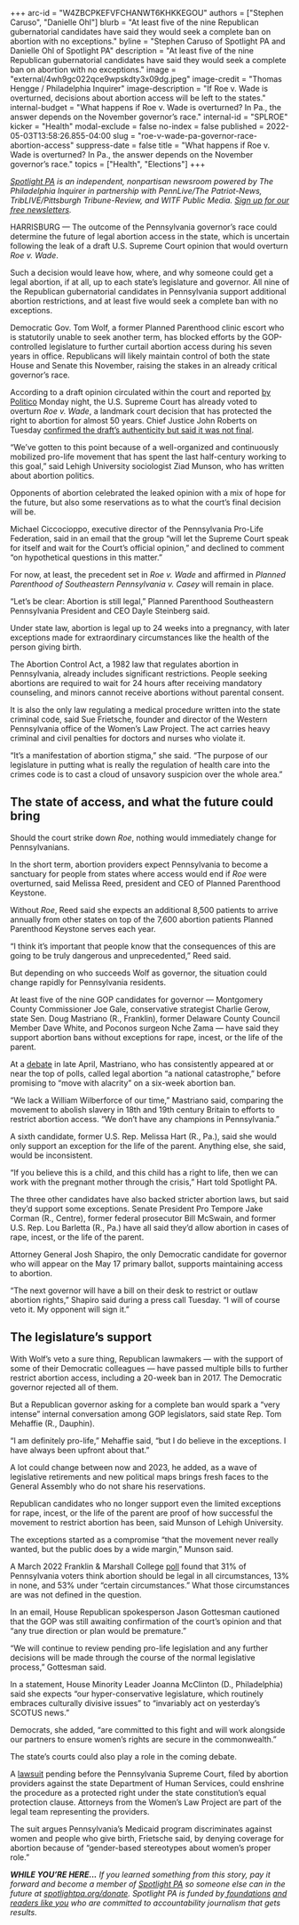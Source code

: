 +++
arc-id = "W4ZBCPKEFVFCHANWT6KHKKEGOU"
authors = ["Stephen Caruso", "Danielle Ohl"]
blurb = "At least five of the nine Republican gubernatorial candidates have said they would seek a complete ban on abortion with no exceptions."
byline = "Stephen Caruso of Spotlight PA and Danielle Ohl of Spotlight PA"
description = "At least five of the nine Republican gubernatorial candidates have said they would seek a complete ban on abortion with no exceptions."
image = "external/4wh9gc022qce9wpskdty3x09dg.jpeg"
image-credit = "Thomas Hengge / Philadelphia Inquirer"
image-description = "If Roe v. Wade is overturned, decisions about abortion access will be left to the states."
internal-budget = "What happens if Roe v. Wade is overturned? In Pa., the answer depends on the November governor’s race."
internal-id = "SPLROE"
kicker = "Health"
modal-exclude = false
no-index = false
published = 2022-05-03T13:58:26.855-04:00
slug = "roe-v-wade-pa-governor-race-abortion-access"
suppress-date = false
title = "What happens if Roe v. Wade is overturned? In Pa., the answer depends on the November governor’s race."
topics = ["Health", "Elections"]
+++

<a href="https://www.spotlightpa.org/"><i>Spotlight PA</i></a><i> is an independent, nonpartisan newsroom powered by The Philadelphia Inquirer in partnership with PennLive/The Patriot-News, TribLIVE/Pittsburgh Tribune-Review, and WITF Public Media. </i><a href="https://www.spotlightpa.org/newsletters"><i>Sign up for our free newsletters</i></a><i>.</i>

HARRISBURG — The outcome of the Pennsylvania governor’s race could determine the future of legal abortion access in the state, which is uncertain following the leak of a draft U.S. Supreme Court opinion that would overturn <i>Roe v. Wade</i>.

Such a decision would leave how, where, and why someone could get a legal abortion, if at all, up to each state’s legislature and governor. All nine of the Republican gubernatorial candidates in Pennsylvania support additional abortion restrictions, and at least five would seek a complete ban with no exceptions.

Democratic Gov. Tom Wolf, a former Planned Parenthood clinic escort who is statutorily unable to seek another term, has blocked efforts by the GOP-controlled legislature to further curtail abortion access during his seven years in office. Republicans will likely maintain control of both the state House and Senate this November, raising the stakes in an already critical governor’s race.

<script src="https://www.spotlightpa.org/embed.js" async></script><div data-spl-embed-version="1" data-spl-src="https://www.spotlightpa.org/embeds/newsletter/"></div>

According to a draft opinion circulated within the court and reported <a href="https://www.politico.com/news/2022/05/02/supreme-court-abortion-draft-opinion-00029473">by Politico</a> Monday night, the U.S. Supreme Court has already voted to overturn <i>Roe v. Wade</i>, a landmark court decision that has protected the right to abortion for almost 50 years. Chief Justice John Roberts on Tuesday <a href="https://www.washingtonpost.com/politics/2022/05/03/supreme-court-leak-investigation-abortion-roe-wade/">confirmed the draft’s authenticity but said it was not final</a>.

“We’ve gotten to this point because of a well-organized and continuously mobilized pro-life movement that has spent the last half-century working to this goal,” said Lehigh University sociologist Ziad Munson, who has written about abortion politics.

Opponents of abortion celebrated the leaked opinion with a mix of hope for the future, but also some reservations as to what the court’s final decision will be.

Michael Ciccocioppo, executive director of the Pennsylvania Pro-Life Federation, said in an email that the group “will let the Supreme Court speak for itself and wait for the Court’s official opinion,” and declined to comment “on hypothetical questions in this matter.”

For now, at least, the precedent set in <i>Roe v. Wade</i> and affirmed in <i>Planned Parenthood of Southeastern Pennsylvania v. Casey</i> will remain in place.

“Let’s be clear: Abortion is still legal,” Planned Parenthood Southeastern Pennsylvania President and CEO Dayle Steinberg said.

Under state law, abortion is legal up to 24 weeks into a pregnancy, with later exceptions made for extraordinary circumstances like the health of the person giving birth.

The Abortion Control Act, a 1982 law that regulates abortion in Pennsylvania, already includes significant restrictions. People seeking abortions are required to wait for 24 hours after receiving mandatory counseling, and minors cannot receive abortions without parental consent.

It is also the only law regulating a medical procedure written into the state criminal code, said Sue Frietsche, founder and director of the Western Pennsylvania office of the Women’s Law Project. The act carries heavy criminal and civil penalties for doctors and nurses who violate it.

“It’s a manifestation of abortion stigma,” she said. “The purpose of our legislature in putting what is really the regulation of health care into the crimes code is to cast a cloud of unsavory suspicion over the whole area.”

## The state of access, and what the future could bring

Should the court strike down <i>Roe</i>, nothing would immediately change for Pennsylvanians.

In the short term, abortion providers expect Pennsylvania to become a sanctuary for people from states where access would end if <i>Roe</i> were overturned, said Melissa Reed, president and CEO of Planned Parenthood Keystone.

Without <i>Roe</i>, Reed said she expects an additional 8,500 patients to arrive annually from other states on top of the 7,600 abortion patients Planned Parenthood Keystone serves each year.

“I think it’s important that people know that the consequences of this are going to be truly dangerous and unprecedented,” Reed said.

But depending on who succeeds Wolf as governor, the situation could change rapidly for Pennsylvania residents.

At least five of the nine GOP candidates for governor — Montgomery County Commissioner Joe Gale, conservative strategist Charlie Gerow, state Sen. Doug Mastriano (R., Franklin), former Delaware County Council Member Dave White, and Poconos surgeon Nche Zama — have said they support abortion bans without exceptions for rape, incest, or the life of the parent.

At a <a href="https://www.youtube.com/watch?v=lFFX5zwZTUw">debate</a> in late April, Mastriano, who has consistently appeared at or near the top of polls, called legal abortion “a national catastrophe,” before promising to “move with alacrity” on a six-week abortion ban.

“We lack a William Wilberforce of our time,” Mastriano said, comparing the movement to abolish slavery in 18th and 19th century Britain to efforts to restrict abortion access. “We don’t have any champions in Pennsylvania.”

A sixth candidate, former U.S. Rep. Melissa Hart (R., Pa.), said she would only support an exception for the life of the parent. Anything else, she said, would be inconsistent.

“If you believe this is a child, and this child has a right to life, then we can work with the pregnant mother through the crisis,” Hart told Spotlight PA.

The three other candidates have also backed stricter abortion laws, but said they’d support some exceptions. Senate President Pro Tempore Jake Corman (R., Centre), former federal prosecutor Bill McSwain, and former U.S. Rep. Lou Barletta (R., Pa.) have all said they’d allow abortion in cases of rape, incest, or the life of the parent.

Attorney General Josh Shapiro, the only Democratic candidate for governor who will appear on the May 17 primary ballot, supports maintaining access to abortion.

“The next governor will have a bill on their desk to restrict or outlaw abortion rights,” Shapiro said during a press call Tuesday. “I will of course veto it. My opponent will sign it.”

## The legislature’s support

With Wolf’s veto a sure thing, Republican lawmakers — with the support of some of their Democratic colleagues — have passed multiple bills to further restrict abortion access, including a 20-week ban in 2017. The Democratic governor rejected all of them.

But a Republican governor asking for a complete ban would spark a “very intense” internal conversation among GOP legislators, said state Rep. Tom Mehaffie (R., Dauphin).

“I am definitely pro-life,” Mehaffie said, “but I do believe in the exceptions. I have always been upfront about that.”

A lot could change between now and 2023, he added, as a wave of legislative retirements and new political maps brings fresh faces to the General Assembly who do not share his reservations.

Republican candidates who no longer support even the limited exceptions for rape, incest, or the life of the parent are proof of how successful the movement to restrict abortion has been, said Munson of Lehigh University.

The exceptions started as a compromise “that the movement never really wanted, but the public does by a wide margin,” Munson said.

A March 2022 Franklin &amp; Marshall College <a href="https://drive.google.com/file/d/1cBTrVE0kMEaaQoxzmQzO5lOg8iNTXtaM/view">poll</a> found that 31% of Pennsylvania voters think abortion should be legal in all circumstances, 13% in none, and 53% under “certain circumstances.” What those circumstances are was not defined in the question.

In an email, House Republican spokesperson Jason Gottesman cautioned that the GOP was still awaiting confirmation of the court’s opinion and that “any true direction or plan would be premature.”

“We will continue to review pending pro-life legislation and any further decisions will be made through the course of the normal legislative process,” Gottesman said.

In a statement, House Minority Leader Joanna McClinton (D., Philadelphia) said she expects “our hyper-conservative legislature, which routinely embraces culturally divisive issues” to “invariably act on yesterday’s SCOTUS news.”

<script src="https://www.spotlightpa.org/embed.js" async></script><div data-spl-embed-version="1" data-spl-src="https://www.spotlightpa.org/embeds/donate/"></div>

Democrats, she added, “are committed to this fight and will work alongside our partners to ensure women’s rights are secure in the commonwealth.”

The state’s courts could also play a role in the coming debate.

A <a href="https://www.womenslawproject.org/2019/05/07/allegheny-reproductive-health-center-v-pa-department-of-human-services-medicaid-case/">lawsuit</a> pending before the Pennsylvania Supreme Court, filed by abortion providers against the state Department of Human Services, could enshrine the procedure as a protected right under the state constitution’s equal protection clause. Attorneys from the Women’s Law Project are part of the legal team representing the providers.

The suit argues Pennsylvania’s Medicaid program discriminates against women and people who give birth, Frietsche said, by denying coverage for abortion because of “gender-based stereotypes about women’s proper role.”

<i><b>WHILE YOU’RE HERE...</b></i><i> If you learned something from this story, pay it forward and become a member of </i><a href="https://www.spotlightpa.org/"><i>Spotlight PA</i></a><i> so someone else can in the future at </i><a href="http://spotlightpa.org/donate"><i>spotlightpa.org/donate</i></a><i>. Spotlight PA is funded by</i><a href="https://www.spotlightpa.org/support"><i> foundations</i></a><i> </i><a href="https://www.spotlightpa.org/support"><i>and readers like you</i></a><i> who are committed to accountability journalism that gets results.</i>
